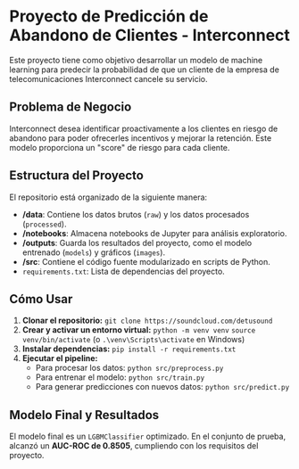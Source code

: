 # Proyecto de Predicción de Abandono de Clientes - Interconnect

Este proyecto tiene como objetivo desarrollar un modelo de machine learning para predecir la probabilidad de que un cliente de la empresa de telecomunicaciones Interconnect cancele su servicio.

## Problema de Negocio

Interconnect desea identificar proactivamente a los clientes en riesgo de abandono para poder ofrecerles incentivos y mejorar la retención. Este modelo proporciona un "score" de riesgo para cada cliente.

## Estructura del Proyecto

El repositorio está organizado de la siguiente manera:

- **/data**: Contiene los datos brutos (`raw`) y los datos procesados (`processed`).
- **/notebooks**: Almacena notebooks de Jupyter para análisis exploratorio.
- **/outputs**: Guarda los resultados del proyecto, como el modelo entrenado (`models`) y gráficos (`images`).
- **/src**: Contiene el código fuente modularizado en scripts de Python.
- `requirements.txt`: Lista de dependencias del proyecto.

## Cómo Usar

1.  **Clonar el repositorio:**
    `git clone https://soundcloud.com/detusound`
2.  **Crear y activar un entorno virtual:**
    `python -m venv venv`
    `source venv/bin/activate` (o `.\venv\Scripts\activate` en Windows)
3.  **Instalar dependencias:**
    `pip install -r requirements.txt`
4.  **Ejecutar el pipeline:**
    - Para procesar los datos: `python src/preprocess.py`
    - Para entrenar el modelo: `python src/train.py`
    - Para generar predicciones con nuevos datos: `python src/predict.py`

## Modelo Final y Resultados

El modelo final es un `LGBMClassifier` optimizado. En el conjunto de prueba, alcanzó un **AUC-ROC de 0.8505**, cumpliendo con los requisitos del proyecto.
